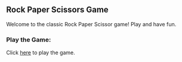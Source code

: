 ## Rock Paper Scissors Game

Welcome to the classic Rock Paper Scissor game! Play and have fun.

### Play the Game:
Click [here](https://pranavsai29.github.io/Rock-Paper-Scissor/) to play the game.
